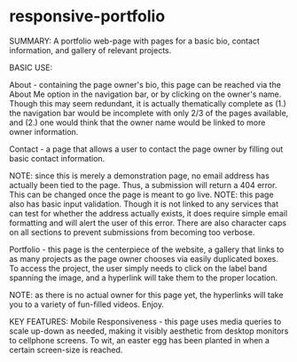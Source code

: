 # responsive-portfolio

SUMMARY: A portfolio web-page with pages for a basic bio, contact information, and gallery of relevant projects.

BASIC USE: 

About - containing the page owner's bio, this page can be reached via the About Me option in the navigation bar, or by clicking on the owner's name. Though this may seem redundant, it is actually thematically complete as (1.) the navigation bar would be incomplete with only 2/3 of the pages available, and (2.) one would think that the owner name would be linked to more owner information.

Contact - a page that allows a user to contact the page owner by filling out basic contact information. 
  
  NOTE: since this is merely a demonstration page, no email address has actually been tied to the page. Thus, a submission will return a           404 error.  This can be changed once the page is meant to go live.
  NOTE: this page also has basic input validation. Though it is not linked to any services that can test for whether the address actually           exists, it does require simple email formatting and will alert the user of this error. There are also character caps on all                 sections to prevent submissions from becoming too verbose.
  
Portfolio - this page is the centerpiece of the website, a gallery that links to as many projects as the page owner chooses via easily duplicated boxes. To access the project, the user simply needs to click on the label band spanning the image, and a hyperlink will take them to the proper location.

  NOTE: as there is no actual owner for this page yet, the hyperlinks will take you to a variety of fun-filled videos. Enjoy.
  
KEY FEATURES: 
Mobile Responsiveness - this page uses media queries to scale up-down as needed, making it visibly aesthetic from desktop monitors to cellphone screens. To wit, an easter egg has been planted in when a certain screen-size is reached.
